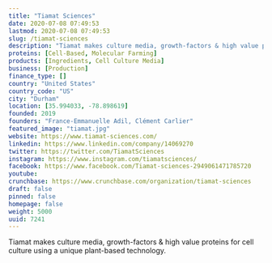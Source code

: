 ```yaml
---
title: "Tiamat Sciences"
date: 2020-07-08 07:49:53
lastmod: 2020-07-08 07:49:53
slug: /tiamat-sciences
description: "Tiamat makes culture media, growth-factors & high value proteins for cell culture using a unique plant-based technology."
proteins: [Cell-Based, Molecular Farming]
products: [Ingredients, Cell Culture Media]
business: [Production]
finance_type: []
country: "United States"
country_code: "US"
city: "Durham"
location: [35.994033, -78.898619]
founded: 2019
founders: "France-Emmanuelle Adil, Clément Carlier"
featured_image: "tiamat.jpg"
website: https://www.tiamat-sciences.com/
linkedin: https://www.linkedin.com/company/14069270
twitter: https://twitter.com/TiamatSciences
instagram: https://www.instagram.com/tiamatsciences/
facebook: https://www.facebook.com/Tiamat-sciences-2949061471785720
youtube: 
crunchbase: https://www.crunchbase.com/organization/tiamat-sciences
draft: false
pinned: false
homepage: false
weight: 5000
uuid: 7241
---
```

Tiamat makes culture media, growth-factors & high value proteins for cell culture using a unique plant-based technology.
